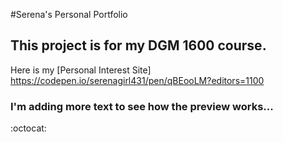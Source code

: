 #Serena's Personal Portfolio

## This project is for my DGM 1600 course.

Here is my [Personal Interest Site] https://codepen.io/serenagirl431/pen/qBEooLM?editors=1100

### I'm adding more text to see how the preview works...

:octocat: